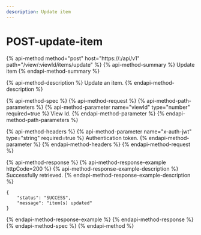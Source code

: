 ```yaml
---
description: Update item
---
```


# POST-update-item

{% api-method method="post" host="https://<host>:<port>/api/v1" path="/view/:viewId/items/update" %}
{% api-method-summary %}
Update item
{% endapi-method-summary %}

{% api-method-description %}
Update an item.
{% endapi-method-description %}

{% api-method-spec %}
{% api-method-request %}
{% api-method-path-parameters %}
{% api-method-parameter name="viewId" type="number" required=true %}
View Id.
{% endapi-method-parameter %}
{% endapi-method-path-parameters %}

{% api-method-headers %}
{% api-method-parameter name="x-auth-jwt" type="string" required=true %}
Authentication token.
{% endapi-method-parameter %}
{% endapi-method-headers %}
{% endapi-method-request %}

{% api-method-response %}
{% api-method-response-example httpCode=200 %}
{% api-method-response-example-description %}
Successfully retrieved.
{% endapi-method-response-example-description %}

```
{
    "status": "SUCCESS",
    "message": "item(s) updated"
}
```
{% endapi-method-response-example %}
{% endapi-method-response %}
{% endapi-method-spec %}
{% endapi-method %}



